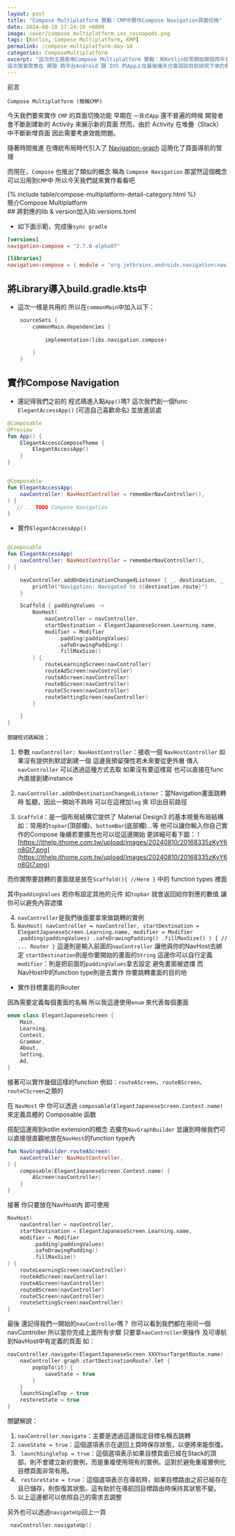 ```yaml
---
layout: post
title: "Compose Multiplatform 實戰：CMP中實作Compose Navigation頁面切換"
date: 2024-08-18 17:24:10 +0800
image: cover/compose_multiplatform_ios_cocoapods.png
tags: [Kotlin, Compose Multiplatform, KMP]
permalink: /compose-multiplatform-day-10
categories: ComposeMultiplatform
excerpt: "這次的主題是用Compose Multiplatform 實戰：用Kotlin從零開始開發跨平台App
這次我會聚焦在 開發 跨平台Android 跟 IOS 的App上在最後幾天也會談談目前研究下來的概況以及心得"
---
```


<div class="c-border-main-title-2">前言</div>

`Compose Multiplatform (簡稱CMP)`

今天我們要來實作 `CMP` 的頁面切換功能
早期在 `一頁式App` 還不普遍的時候
開發者會不斷創建新的 Activity 來展示新的頁面
然而，由於 Activity 在堆疊（Stack）中不斷新增頁面
因此需要考慮效能問題。

隨著時間推進
在傳統布局時代引入了 [Navigation-graph](https://elegantaccess.org/navigation_with_kotlin)
這簡化了頁面導航的管理

而現在，`Compose` 也推出了類似的概念
稱為 `Compose Navigation`
那當然這個概念可以沿用到`CMP`中
所以今天我們就來實作看看吧


<div id="category">
    {% include table/compose-multiplatform-detail-category.html %}
</div>

<div class="c-border-main-title-2">簡介Compose Multiplatform</div>
## 將對應的lib & version加入lib.versions.toml

* 如下面示範，完成後`sync gradle`
```toml
[versions]
navigation-compose = "2.7.0-alpha07"

[libraries]
navigation-compose = { module = "org.jetbrains.androidx.navigation:navigation-compose", version.ref = "navigation-compose" }

```

## 將Library導入build.gradle.kts中

* 這次一樣是共用的 所以在`commonMain`中加入以下：

```kotlin
    sourceSets {
        commonMain.dependencies {
      
            implementation(libs.navigation.compose)
            
        }
    }
```

## 實作Compose Navigation

* 還記得我們之前的 程式碼進入點`App()`嗎?
  這次我們創一個func `ElegantAccessApp()` (可造自己喜歡命名)
  並放進該處

```kotlin
@Composable
@Preview
fun App() {
    ElegantAccessComposeTheme {
        ElegantAccessApp()
    }
}


@Composable
fun ElegantAccessApp(
    navController: NavHostController = rememberNavController(),
) {
   // .. TODO Compose Navigation 
}
```

* 實作`ElegantAccessApp()`

```kotlin

@Composable
fun ElegantAccessApp(
    navController: NavHostController = rememberNavController(),
) {
  
    navController.addOnDestinationChangedListener { _, destination, _ ->
        println("Navigation: Navigated to ${destination.route}")
    }

    Scaffold { paddingValues ->
        NavHost(
            navController = navController,
            startDestination = ElegantJapaneseScreen.Learning.name,
            modifier = Modifier
                .padding(paddingValues)
                .safeDrawingPadding()
                .fillMaxSize()
        ) {
            routeLearningScreen(navController)
            routeAdScreen(navController)
            routeAScreen(navController)
            routeBScreen(navController)
            routeCScreen(navController)
            routeSettingScreen(navController)
        }

    }
}
```

`關鍵程式碼解說`：
1. 參數 `navController: NavHostController`：接收一個 `NavHostController`
   如果沒有提供則默認創建一個
   這邊我預留彈性若未來要從更外層
   傳入`navController` 可以透過這種方式去取
   如果沒有要這樣寫
   也可以直接在func內直接創建instance

2. `navController.addOnDestinationChangedListener`：當Navigation畫面跳轉時
   監聽，因此一開始不熟時
   可以在這裡加`log` 來 印出目前路徑


3. `Scaffold`：是一個布局結構它提供了 Material Design3 的基本視覺布局結構
   如：常用的`topbar`(頂部欄)、`bottomBar`(底部欄)...等
   他可以讓你輸入你自己實作的Compose
   後續若要擴充也可以從這邊開始
   更詳細可看下圖：
   ![https://ithelp.ithome.com.tw/upload/images/20240810/20168335zKyY6n8Gt7.png](https://ithelp.ithome.com.tw/upload/images/20240810/20168335zKyY6n8Gt7.png)

而你實際要跳轉的畫面就是放在`Scaffold(){ //Here }` 中的 function types 裡面

其中`paddingValues`
若你有設定其他的元件
如`topbar`
就會返回給你對應的數值
讓你可以避免內容遮擋

4. `navController`是我們後面要拿來做跳轉的實例
5. `NavHost(
   navController = navController,
   startDestination = ElegantJapaneseScreen.Learning.name,
   modifier = Modifier
   .padding(paddingValues)
   .safeDrawingPadding()
   .fillMaxSize()
   ) {
   // ... Router
   }`
   這邊則是輸入前面的`navController`
   讓他與你的NavHost去綁定
   `startDestination`則是你要開始的畫面的`String`
   這邊你可以自行定義
   `modifier`：則是把前面的`paddingValues`拿去設定
   避免畫面被遮擋
   而NavHost中的function type則是去實作
   你要跳轉畫面的目的地


* 實作目標畫面的Router

因為需要定義每個畫面的名稱
所以我這邊使用`enum`
來代表每個畫面

```kotlin
enum class ElegantJapaneseScreen {
    Main,
    Learning,
    Contest,
    Grammar,
    About,
    Setting,
    Ad,
}
```

接著可以實作幾個這樣的function
例如：`routeAScreen`、`routeBScreen`、`routeCScreen`之類的

在 `NavHost` 中
你可以透過 `composable(ElegantJapaneseScreen.Contest.name)`
來定義具體的 Composable 函数

搭配這邊用到kotlin extension的概念
去擴充`NavGraphBuilder`
並讓到時候我們可以直接很直觀地放在`NavHost`的function type內


```kotlin
fun NavGraphBuilder.routeAScreen(
    navController: NavHostController,
) {
    composable(ElegantJapaneseScreen.Contest.name) {
        AScreen(navController)
    }
}
```

接著
你只要放在NavHost內
即可使用

```kotlin
NavHost(
    navController = navController,
    startDestination = ElegantJapaneseScreen.Learning.name,
    modifier = Modifier
        .padding(paddingValues)
        .safeDrawingPadding()
        .fillMaxSize()
) {
    routeLearningScreen(navController)
    routeAdScreen(navController)
    routeAScreen(navController)
    routeBScreen(navController)
    routeCScreen(navController)
    routeSettingScreen(navController)
}
```

最後
還記得我們一開始的`navController`嗎？
你可以看到我們都在用同一個navController
所以當你完成上面所有步驟
只要拿`navController`來操作
及可導航到NavHost中有定義的頁面
如：

```kotlin
navController.navigate(ElegantJapaneseScreen.XXXYourTargetRoute.name) {
    navController.graph.startDestinationRoute?.let {
        popUpTo(it) {
            saveState = true
        }
    }
    launchSingleTop = true
    restoreState = true
}
```

關鍵解說：
1. `navController.navigate`：主要是透過這邊指定目標名稱去跳轉
2. `saveState = true`：這個選項表示在退回上頁時保存狀態，以便將來能恢復。
3. ` launchSingleTop = true`：這個選項表示如果目標頁面已經在Stack的頂部，則不會建立新的實例，而是重複使用現有的實例。這對於避免重複實例化目標頁面非常有用。
4. ` restoreState = true`：這個選項表示在導航時，如果目標路由之前已經存在且已儲存，則恢復其狀態。這有助於在導航回目標路由時保持其狀態不變。
5. 以上這邊都可以依照自己的需求去調整

另外也可以透過`navigateUp`回上一頁

```kotlin
 navController.navigateUp()
```